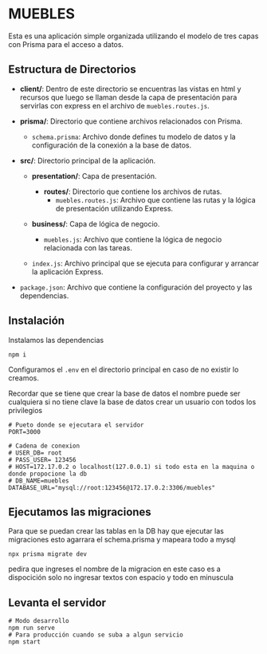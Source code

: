 # MUEBLES

Esta es una aplicación simple organizada utilizando el modelo de tres capas con Prisma para el acceso a datos.

## Estructura de Directorios

- **client/**: Dentro de este directorio se encuentras las vistas en html y recursos que luego se llaman desde la capa de presentación para servirlas con express en el archivo de `muebles.routes.js`.

- **prisma/**: Directorio que contiene archivos relacionados con Prisma.

  - `schema.prisma`: Archivo donde defines tu modelo de datos y la configuración de la conexión a la base de datos.

- **src/**: Directorio principal de la aplicación.

  - **presentation/**: Capa de presentación.

    - **routes/**: Directorio que contiene los archivos de rutas.
      - `muebles.routes.js`: Archivo que contiene las rutas y la lógica de presentación utilizando Express.

  - **business/**: Capa de lógica de negocio.

    - `muebles.js`: Archivo que contiene la lógica de negocio relacionada con las tareas.

  - `index.js`: Archivo principal que se ejecuta para configurar y arrancar la aplicación Express.

- `package.json`: Archivo que contiene la configuración del proyecto y las dependencias.

## Instalación

Instalamos las dependencias

```
npm i
```

Configuramos el `.env` en el directorio principal en caso de no existir lo creamos.

Recordar que se tiene que crear la base de datos el nombre puede ser cualquiera si no tiene clave la base de datos crear un usuario con todos los privilegios

```
# Pueto donde se ejecutara el servidor
PORT=3000

# Cadena de conexion
# USER_DB= root
# PASS_USER= 123456
# HOST=172.17.0.2 o localhost(127.0.0.1) si todo esta en la maquina o donde propocione la db
# DB_NAME=muebles
DATABASE_URL="mysql://root:123456@172.17.0.2:3306/muebles"

```

## Ejecutamos las migraciones

Para que se puedan crear las tablas en la DB hay que ejecutar las migraciones esto agarrara el schema.prisma y mapeara todo a mysql

```
npx prisma migrate dev
```

pedira que ingreses el nombre de la migracion en este caso es a dispocición solo no ingresar textos con espacio y todo en minuscula

## Levanta el servidor

```
# Modo desarrollo
npm run serve
# Para producción cuando se suba a algun servicio
npm start
```
